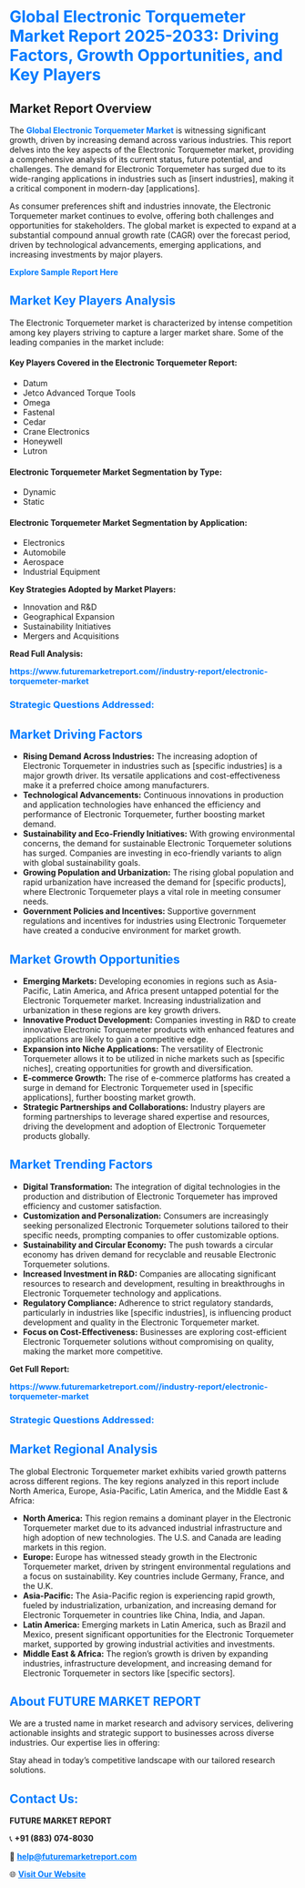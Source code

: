<h1 style="color: #007BFF;">Global Electronic Torquemeter Market Report 2025-2033: Driving Factors, Growth Opportunities, and Key Players</h1>

<section id="overview">
<h2>Market Report Overview</h2>
<p>The <a href="https://www.futuremarketreport.com//industry-report/electronic-torquemeter-market" style="color: #007BFF; text-decoration: none;"><strong>Global Electronic Torquemeter Market</strong></a> is witnessing significant growth, driven by increasing demand across various industries. This report delves into the key aspects of the Electronic Torquemeter market, providing a comprehensive analysis of its current status, future potential, and challenges. The demand for Electronic Torquemeter has surged due to its wide-ranging applications in industries such as [insert industries], making it a critical component in modern-day [applications].</p>
<p>As consumer preferences shift and industries innovate, the Electronic Torquemeter market continues to evolve, offering both challenges and opportunities for stakeholders. The global market is expected to expand at a substantial compound annual growth rate (CAGR) over the forecast period, driven by technological advancements, emerging applications, and increasing investments by major players.</p>
</section>

<section id="overview">
<p><a href="https://www.futuremarketreport.com//request-sample/reportId=76276" style="color: #007BFF; text-decoration: none;"><strong>Explore Sample Report Here</strong></a></p>
</section>

<section id="key-players">
<h2 style="color: #007BFF;">Market Key Players Analysis</h2>
<p>The Electronic Torquemeter market is characterized by intense competition among key players striving to capture a larger market share. Some of the leading companies in the market include:</p>
<h4>Key Players Covered in the Electronic Torquemeter Report:</h4>
<ul><li>Datum</li><li>Jetco Advanced Torque Tools</li><li>Omega</li><li>Fastenal</li><li>Cedar</li><li>Crane Electronics</li><li>Honeywell</li><li>Lutron</li></ul>
<h4>Electronic Torquemeter Market Segmentation by Type:</h4>
<ul><li>Dynamic</li><li>Static</li></ul>

<h4>Electronic Torquemeter Market Segmentation by Application:</h4>
<ul><li>Electronics</li><li>Automobile</li><li>Aerospace</li><li>Industrial Equipment</li></ul>
<p><strong>Key Strategies Adopted by Market Players:</strong></p>
<ul>
<li>Innovation and R&D</li>
<li>Geographical Expansion</li>
<li>Sustainability Initiatives</li>
<li>Mergers and Acquisitions</li>
</ul>
</section>

<section>
<p><strong>Read Full Analysis: </strong></p><a href="https://www.futuremarketreport.com//industry-report/electronic-torquemeter-market" style="color: #007BFF; text-decoration: none;"><strong>https://www.futuremarketreport.com//industry-report/electronic-torquemeter-market</strong></a>
<h3 style="color: #007BFF;">Strategic Questions Addressed:</h3>
</section>

<section id="driving-factors">
<h2 style="color: #007BFF;">Market Driving Factors</h2>
<ul>
<li><strong>Rising Demand Across Industries:</strong> The increasing adoption of Electronic Torquemeter in industries such as [specific industries] is a major growth driver. Its versatile applications and cost-effectiveness make it a preferred choice among manufacturers.</li>
<li><strong>Technological Advancements:</strong> Continuous innovations in production and application technologies have enhanced the efficiency and performance of Electronic Torquemeter, further boosting market demand.</li>
<li><strong>Sustainability and Eco-Friendly Initiatives:</strong> With growing environmental concerns, the demand for sustainable Electronic Torquemeter solutions has surged. Companies are investing in eco-friendly variants to align with global sustainability goals.</li>
<li><strong>Growing Population and Urbanization:</strong> The rising global population and rapid urbanization have increased the demand for [specific products], where Electronic Torquemeter plays a vital role in meeting consumer needs.</li>
<li><strong>Government Policies and Incentives:</strong> Supportive government regulations and incentives for industries using Electronic Torquemeter have created a conducive environment for market growth.</li>
</ul>
</section>

<section id="growth-opportunities">
<h2 style="color: #007BFF;">Market Growth Opportunities</h2>
<ul>
<li><strong>Emerging Markets:</strong> Developing economies in regions such as Asia-Pacific, Latin America, and Africa present untapped potential for the Electronic Torquemeter market. Increasing industrialization and urbanization in these regions are key growth drivers.</li>
<li><strong>Innovative Product Development:</strong> Companies investing in R&D to create innovative Electronic Torquemeter products with enhanced features and applications are likely to gain a competitive edge.</li>
<li><strong>Expansion into Niche Applications:</strong> The versatility of Electronic Torquemeter allows it to be utilized in niche markets such as [specific niches], creating opportunities for growth and diversification.</li>
<li><strong>E-commerce Growth:</strong> The rise of e-commerce platforms has created a surge in demand for Electronic Torquemeter used in [specific applications], further boosting market growth.</li>
<li><strong>Strategic Partnerships and Collaborations:</strong> Industry players are forming partnerships to leverage shared expertise and resources, driving the development and adoption of Electronic Torquemeter products globally.</li>
</ul>
</section>

<section id="trending-factors">
<h2 style="color: #007BFF;">Market Trending Factors</h2>
<ul>
<li><strong>Digital Transformation:</strong> The integration of digital technologies in the production and distribution of Electronic Torquemeter has improved efficiency and customer satisfaction.</li>
<li><strong>Customization and Personalization:</strong> Consumers are increasingly seeking personalized Electronic Torquemeter solutions tailored to their specific needs, prompting companies to offer customizable options.</li>
<li><strong>Sustainability and Circular Economy:</strong> The push towards a circular economy has driven demand for recyclable and reusable Electronic Torquemeter solutions.</li>
<li><strong>Increased Investment in R&D:</strong> Companies are allocating significant resources to research and development, resulting in breakthroughs in Electronic Torquemeter technology and applications.</li>
<li><strong>Regulatory Compliance:</strong> Adherence to strict regulatory standards, particularly in industries like [specific industries], is influencing product development and quality in the Electronic Torquemeter market.</li>
<li><strong>Focus on Cost-Effectiveness:</strong> Businesses are exploring cost-efficient Electronic Torquemeter solutions without compromising on quality, making the market more competitive.</li>
</ul>
</section>

<section>
<p><strong>Get Full Report: </strong></p><a href="https://www.futuremarketreport.com//industry-report/electronic-torquemeter-market" style="color: #007BFF; text-decoration: none;"><strong>https://www.futuremarketreport.com//industry-report/electronic-torquemeter-market</strong></a>
<h3 style="color: #007BFF;">Strategic Questions Addressed:</h3>
</section>


<section id="regional-analysis">
<h2 style="color: #007BFF;">Market Regional Analysis</h2>
<p>The global Electronic Torquemeter market exhibits varied growth patterns across different regions. The key regions analyzed in this report include North America, Europe, Asia-Pacific, Latin America, and the Middle East & Africa:</p>
<ul>
<li><strong>North America:</strong> This region remains a dominant player in the Electronic Torquemeter market due to its advanced industrial infrastructure and high adoption of new technologies. The U.S. and Canada are leading markets in this region.</li>
<li><strong>Europe:</strong> Europe has witnessed steady growth in the Electronic Torquemeter market, driven by stringent environmental regulations and a focus on sustainability. Key countries include Germany, France, and the U.K.</li>
<li><strong>Asia-Pacific:</strong> The Asia-Pacific region is experiencing rapid growth, fueled by industrialization, urbanization, and increasing demand for Electronic Torquemeter in countries like China, India, and Japan.</li>
<li><strong>Latin America:</strong> Emerging markets in Latin America, such as Brazil and Mexico, present significant opportunities for the Electronic Torquemeter market, supported by growing industrial activities and investments.</li>
<li><strong>Middle East & Africa:</strong> The region’s growth is driven by expanding industries, infrastructure development, and increasing demand for Electronic Torquemeter in sectors like [specific sectors].</li>
</ul>
</section>

<footer>
<h2 style="color: #007BFF;">About FUTURE MARKET REPORT</h2>
<p>We are a trusted name in market research and advisory services, delivering actionable insights and strategic support to businesses across diverse industries. Our expertise lies in offering:</p>

<p>Stay ahead in today’s competitive landscape with our tailored research solutions.</p>

<h2 style="color: #007BFF;">Contact Us:</h2>
<p><strong>FUTURE MARKET REPORT</strong></p>
<p>📞 <strong>+91 (883) 074-8030</strong></p>
<p>📧 <strong><a href="mailto:help@futuremarketreport.com" style="color: #007BFF;">help@futuremarketreport.com</a></strong></p>
<p>🌐 <strong><a href="https://www.futuremarketreport.com/" style="color: #007BFF;">Visit Our Website</a></strong></p>
</footer>